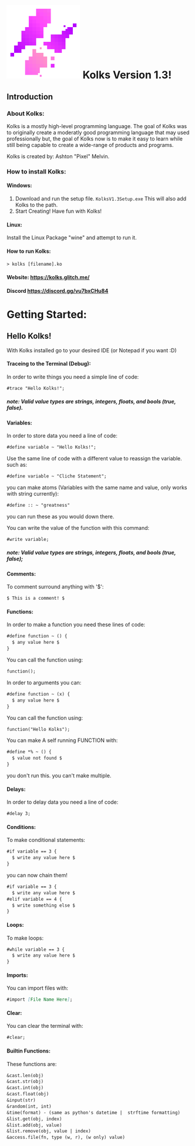 # ![Kolks Logo](/kolks.png "Kolks Logo") Kolks Version 1.3!
## Introduction
### About Kolks:
Kolks is a mostly high-level programming language. The goal of Kolks was to originally create a moderatly good programming language that may used professionally but, the goal of Kolks now is to make it easy to learn while still being capable to create a wide-range of products and programs.

Kolks is created by: Ashton "Pixel" Melvin.

### How to install Kolks:
#### Windows:
1. Download and run the setup file. ``KolksV1.3Setup.exe`` This will also add Kolks to the path.  
2. Start Creating! Have fun with Kolks!

#### Linux:
Install the Linux Package "wine" and attempt to run it.

#### How to run Kolks:
```
> kolks [filename].ko
```

#### Website: https://kolks.glitch.me/
#### Discord https://discord.gg/vu7bxCHu84 

# Getting Started:
## Hello Kolks!
With Kolks installed go to your desired IDE (or Notepad if you want :D)

#### Traceing to the Terminal (Debug):  
In order to write things you need a simple line of code:

```md
#trace "Hello Kolks!";
```

##### *note: Valid value types are strings, integers, floats, and bools (true, false).*
#### Variables:
In order to store data you need a line of code:

```md
#define variable ~ "Hello Kolks!";
```

Use the same line of code with a different value to reassign the variable. such as:

```md
#define variable ~ "Cliche Statement";
```

you can make atoms (Variables with the same name and value, only works with string currently):
```md
#define :: ~ "greatness"
```

you can run these as you would down there.

You can write the value of the function with this command:

```md
#write variable;
```

##### note: Valid value types are strings, integers, floats, and bools (true, false);

#### Comments:
To comment surround anything with '$':
```md
$ This is a comment! $
```

#### Functions:
In order to make a function you need these lines of code:

```md
#define function ~ () {
  $ any value here $
}
```

You can call the function using:

```md
function();
```

In order to arguments you can:

```md
#define function ~ (x) {
  $ any value here $
}
```

You can call the function using:

```md
function("Hello Kolks");
```

You can make A self running FUNCTION with:
```md
#define *% ~ () {
  $ value not found $
}
```
you don't run this. you can't make multiple.

#### Delays:
In order to delay data you need a line of code:

```md
#delay 3;
```

#### Conditions:
To make conditional statements:

```md
#if variable == 3 {
  $ write any value here $
}
```

you can now chain them!

```md
#if variable == 3 {
  $ write any value here $
#elif variable == 4 {
  $ write something else $
}
```

#### Loops:
To make loops:

```md
#while variable == 3 {
  $ write any value here $
}
```

#### Imports:
You can import files with:
```md
#import [File Name Here];
```

#### Clear:
You can clear the terminal with:
```md
#clear;
```

#### Builtin Functions:
These functions are:
```md
&cast.len(obj)
&cast.str(obj)
&cast.int(obj)
&cast.float(obj)
&input(str)
&random(int, int)
&time(format) - (same as python's datetime |  strftime formatting)
&list.get(obj, index)
&list.add(obj, value)
&list.remove(obj, value | index)
&access.file(fn, type (w, r), (w only) value)
```
